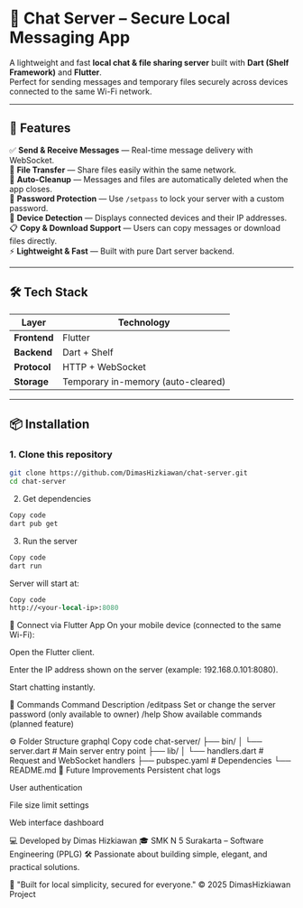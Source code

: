 # 💬 Chat Server – Secure Local Messaging App

A lightweight and fast **local chat & file sharing server** built with **Dart (Shelf Framework)** and **Flutter**.  
Perfect for sending messages and temporary files securely across devices connected to the same Wi-Fi network.

---

## 🚀 Features

✅ **Send & Receive Messages** — Real-time message delivery with WebSocket.  
📁 **File Transfer** — Share files easily within the same network.  
🧹 **Auto-Cleanup** — Messages and files are automatically deleted when the app closes.  
🔐 **Password Protection** — Use `/setpass` to lock your server with a custom password.  
📡 **Device Detection** — Displays connected devices and their IP addresses.  
📋 **Copy & Download Support** — Users can copy messages or download files directly.  
⚡ **Lightweight & Fast** — Built with pure Dart server backend.

---

## 🛠️ Tech Stack

| Layer | Technology |
|-------|-------------|
| **Frontend** | Flutter |
| **Backend** | Dart + Shelf |
| **Protocol** | HTTP + WebSocket |
| **Storage** | Temporary in-memory (auto-cleared) |

---

## 📦 Installation

### 1. Clone this repository
```bash
git clone https://github.com/DimasHizkiawan/chat-server.git
cd chat-server
```
2. Get dependencies
```bash
Copy code
dart pub get
```
3. Run the server
```bash
Copy code
dart run
```
Server will start at:
```perl
Copy code
http://<your-local-ip>:8080
```
📱 Connect via Flutter App
On your mobile device (connected to the same Wi-Fi):

Open the Flutter client.

Enter the IP address shown on the server (example: 192.168.0.101:8080).

Start chatting instantly.

🧩 Commands
Command	Description
/editpass <newpass>	Set or change the server password (only available to owner)
/help	Show available commands (planned feature)

⚙️ Folder Structure
graphql
Copy code
chat-server/
├── bin/
│   └── server.dart        # Main server entry point
├── lib/
│   └── handlers.dart      # Request and WebSocket handlers
├── pubspec.yaml           # Dependencies
└── README.md
🧠 Future Improvements
Persistent chat logs

User authentication

File size limit settings

Web interface dashboard

💻 Developed by
Dimas Hizkiawan
🎓 SMK N 5 Surakarta – Software Engineering (PPLG)
🛠️ Passionate about building simple, elegant, and practical solutions.

🧡 "Built for local simplicity, secured for everyone."
© 2025 DimasHizkiawan Project
